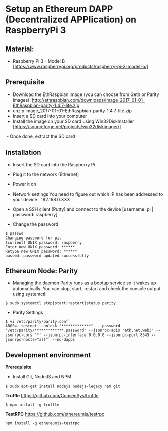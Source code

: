 # Setup an Ethereum DAPP (Decentralized APPlication) on RaspberryPi 3

## Material:
- Raspberry Pi 3 - Model B [https://www.raspberrypi.org/products/raspberry-pi-3-model-b/]


## Prerequisite
- Download the EthRaspbian image (you can choose from Geth or Parity images): http://ethraspbian.com/downloads/image_2017-01-01-EthRaspbian-parity-1.4.7-lite.zip
- unzip image_2017-01-01-EthRaspbian-parity-1.4.7-lite.zip
- Insert a SD card into your computer
- Install the image on your SD card using Win32DiskInstaller  [https://sourceforge.net/projects/win32diskimager/]
<IMAGE>
- Once done, extract the SD card

## Installation
- Insert the SD card into the Raspberry Pi
- Plug it to the network (Ethernet)
- Power it on

- Network settings
You need to figure out which IP has been addressed to your device : 192.168.0.XXX

- Open a SSH client (Putty) and connect to the device [username: pi | password: raspberry]

- Change the password
```
$ passwd
Changing password for pi.
(current) UNIX password: raspberry
Enter new UNIX password: ******
Retype new UNIX password: ******
passwd: password updated successfully
```

## Ethereum Node: Parity

- Managing the daemon
Parity runs as a bootup service so it wakes up automatically. You can stop, start, restart and check the console output using systemctl:
```
$ sudo systemctl stop|start|restart|status parity
```


- Parity Settings
```
$ vi /etc/parity/parity.conf
ARGS=--testnet --unlock "*************"  --password "/etc/parity/*************.password" --jsonrpc-apis "eth,net,web3" --jsonrpc-cors '*' --jsonrpc-interface 0.0.0.0 --jsonrpc-port 8545 --jsonrpc-hosts="all"  --no-dapps
```


## Development environment

**Prerequisite**
- Install Git, NodeJS and NPM
```
$ sudo apt-get install nodejs nodejs-legacy npm git
```


**Truffle**
https://github.com/ConsenSys/truffle
```
$ npm install -g truffle
```

**TestRPC**
https://github.com/ethereumjs/testrpc
```
npm install -g ethereumjs-testrpc
```